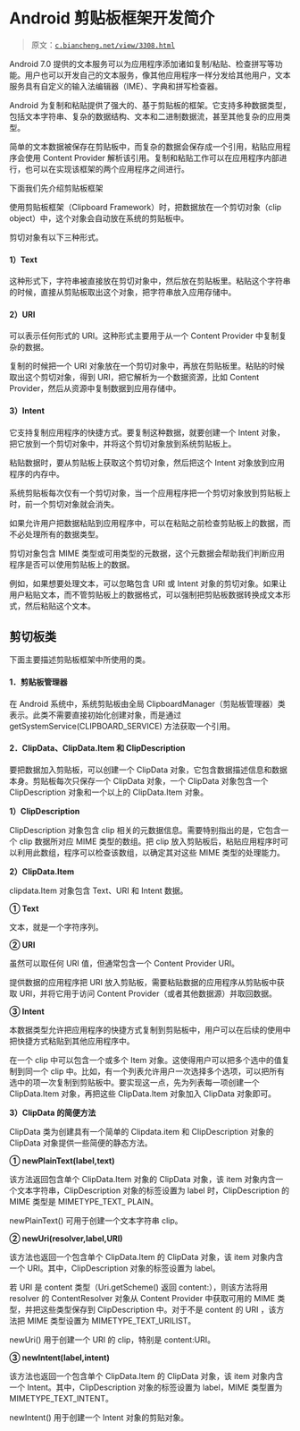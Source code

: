 # Android 剪贴板框架开发简介

> 原文：[`c.biancheng.net/view/3308.html`](http://c.biancheng.net/view/3308.html)

Android 7.0 提供的文本服务可以为应用程序添加诸如复制/粘贴、检查拼写等功能。用户也可以开发自己的文本服务，像其他应用程序一样分发给其他用户，文本服务具有自定义的输入法编辑器（IME）、字典和拼写检查器。

Android 为复制和粘贴提供了强大的、基于剪贴板的框架。它支持多种数据类型，包括文本字符串、复杂的数据结构、文本和二进制数据流，甚至其他复杂的应用类型。

简单的文本数据被保存在剪贴板中，而复杂的数据会保存成一个引用，粘贴应用程序会使用 Content Provider 解析该引用。复制和粘贴工作可以在应用程序内部进行，也可以在实现该框架的两个应用程序之间进行。

下面我们先介绍剪贴板框架

使用剪贴板框架（Clipboard Framework）时，把数据放在一个剪切对象（clip object）中，这个对象会自动放在系统的剪贴板中。

剪切对象有以下三种形式。

#### 1）Text

这种形式下，字符串被直接放在剪切对象中，然后放在剪贴板里。粘贴这个字符串的时候，直接从剪贴板取出这个对象，把字符串放入应用存储中。

#### 2）URI

可以表示任何形式的 URI。这种形式主要用于从一个 Content Provider 中复制复杂的数据。

复制的时候把一个 URI 对象放在一个剪切对象中，再放在剪贴板里。粘贴的时候取出这个剪切对象，得到 URI，把它解析为一个数据资源，比如 Content Provider，然后从资源中复制数据到应用存储中。

#### 3）Intent

它支持复制应用程序的快捷方式。要复制这种数据，就要创建一个 Intent 对象，把它放到一个剪切对象中，并将这个剪切对象放到系统剪贴板上。

粘贴数据时，要从剪贴板上获取这个剪切对象，然后把这个 Intent 对象放到应用程序的内存中。

系统剪贴板每次仅有一个剪切对象，当一个应用程序把一个剪切对象放到剪贴板上时，前一个剪切对象就会消失。

如果允许用户把数据粘贴到应用程序中，可以在粘贴之前检查剪贴板上的数据，而不必处理所有的数据类型。

剪切对象包含 MIME 类型或可用类型的元数据，这个元数据会帮助我们判断应用程序是否可以使用剪贴板上的数据。

例如，如果想要处理文本，可以忽略包含 URI 或 Intent 对象的剪切对象。如果让用户粘贴文本，而不管剪贴板上的数据格式，可以强制把剪贴板数据转换成文本形式，然后粘贴这个文本。

## 剪切板类

下面主要描述剪贴板框架中所使用的类。

#### 1．剪贴板管理器

在 Android 系统中，系统剪贴板由全局 ClipboardManager（剪贴板管理器）类表示。此类不需要直接初始化创建对象，而是通过 getSystemService(CLIPBOARD_SERVICE) 方法获取一个引用。

#### 2．ClipData、ClipData.Item 和 ClipDescription

要把数据加入剪贴板，可以创建一个 ClipData 对象，它包含数据描述信息和数据本身。剪贴板每次只保存一个 ClipData 对象，一个 ClipData 对象包含一个 ClipDescription 对象和一个以上的 ClipData.Item 对象。

**1）ClipDescription**

ClipDescription 对象包含 clip 相关的元数据信息。需要特别指出的是，它包含一个 clip 数据所对应 MIME 类型的数组。把 clip 放入剪贴板后，粘贴应用程序时可以利用此数组，程序可以检查该数组，以确定其对这些 MIME 类型的处理能力。

**2）ClipData.Item**

clipdata.Item 对象包含 Text、URI 和 Intent 数据。

**① Text**

文本，就是一个字符序列。

**② URI**

虽然可以取任何 URI 值，但通常包含一个 Content Provider URI。

提供数据的应用程序把 URI 放入剪贴板，需要粘贴数据的应用程序从剪贴板中获取 URI，并将它用于访问 Content Provider（或者其他数据源）并取回数据。

**③ Intent**

本数据类型允许把应用程序的快捷方式复制到剪贴板中，用户可以在后续的使用中把快捷方式粘贴到其他应用程序中。

在一个 clip 中可以包含一个或多个 Item 对象。这使得用户可以把多个选中的值复制到同一个 clip 中。比如，有一个列表允许用户一次选择多个选项，可以把所有选中的项一次复制到剪贴板中。要实现这一点，先为列表每一项创建一个 ClipData.Item 对象，再把这些 ClipData.Item 对象加入 ClipData 对象即可。

**3）ClipData 的简便方法**

ClipData 类为创建具有一个简单的 Clipdata.item 和 ClipDescription 对象的 ClipData 对象提供一些简便的静态方法。

**① newPlainText(label,text)**

该方法返回包含单个 ClipData.Item 对象的 ClipData 对象，该 item 对象内含一个文本字符串，ClipDescription 对象的标签设置为 label 时，ClipDescription 的 MIME 类型是 MIMETYPE_TEXT_ PLAIN。

newPlainText() 可用于创建一个文本字符串 clip。

**② newUri(resolver,label,URI)**

该方法也返回一个包含单个 ClipData.Item 的 ClipData 对象，该 item 对象内含一个 URI。其中，ClipDescription 对象的标签设置为 label。

若 URI 是 content 类型（Uri.getScheme() 返回 content:），则该方法将用 resolver 的 ContentResolver 对象从 Content Provider 中获取可用的 MIME 类型，并把这些类型保存到 ClipDescription 中。对于不是 content 的 URI ，该方法把 MIME 类型设置为 MIMETYPE_TEXT_URILIST。

newUri() 用于创建一个 URI 的 clip，特别是 content:URI。

**③ newIntent(label,intent)**

该方法也返回一个包含单个 ClipData.Item 的 ClipData 对象，该 item 对象内含一个 Intent。其中，ClipDescription 对象的标签设置为 label，MIME 类型置为 MIMETYPE_TEXT_INTENT。

newIntent() 用于创建一个 Intent 对象的剪贴对象。